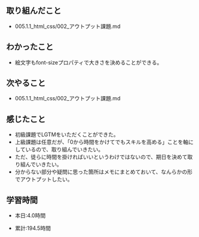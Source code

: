 ## 取り組んだこと
- 005.1.1_html_css/002_アウトプット課題.md

 
## わかったこと
- 絵文字もfont-sizeプロパティで大きさを決めることができる。

## 次やること
- 005.1.1_html_css/002_アウトプット課題.md


## 感じたこと
- 初級課題でLGTMをいただくことができた。
- 上級課題は任意だが、「0から時間をかけてでもスキルを高める」ことを軸にしているので、取り組んでいきたい。
- ただ、徒らに時間を掛ければいいというわけではないので、期日を決めて取り組んでいきたい。
- 分からない部分や疑問に思った箇所はメモにまとめておいて、なんらかの形でアウトプットしたい。



## 学習時間
- 本日:4.0時間

- 累計:194.5時間
